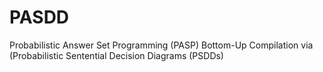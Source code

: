 # PASDD

Probabilistic Answer Set Programming (PASP) Bottom-Up Compilation via (Probabilistic Sentential Decision Diagrams (PSDDs)

